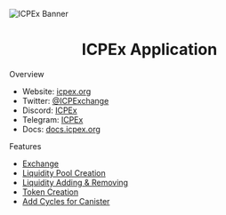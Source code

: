 ![ICPEx Banner](https://github.com/ICPExchange/icpex-app/assets/149880129/780c24b0-455a-4ecc-8de4-9574ae67ff74)

<h1 align="center">ICPEx Application</h1>

Overview

- Website: [icpex.org](https://icpex.org)
- Twitter: [@ICPExchange](https://twitter.com/ICPExchange)
- Discord: [ICPEx](https://discord.com/invite/ams722dsun)
- Telegram: [ICPEx](https://t.me/icpexchange)
- Docs: [docs.icpex.org](https://docs.icpex.org)

Features

- [Exchange](https://docs.icpex.org/product-features/exchange)
- [Liquidity Pool Creation](https://docs.icpex.org/product-features/liquidity-pool-creation)
- [Liquidity Adding & Removing](https://docs.icpex.org/product-features/liquidity-adding-and-removing)
- [Token Creation](https://docs.icpex.org/product-features/token-creation)
- [Add Cycles for Canister](https://docs.icpex.org/product-features/add-cycles-for-canister)
